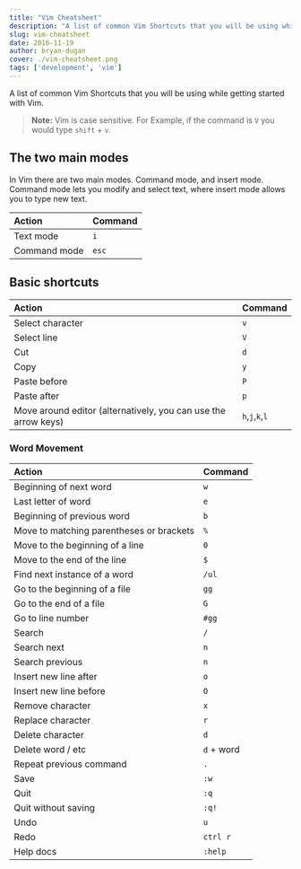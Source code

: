 ```yaml
---
title: "Vim Cheatsheet"
description: "A list of common Vim Shortcuts that you will be using while getting started with Vim."
slug: vim-cheatsheet
date: 2016-11-19
author: bryan-dugan
cover: ./vim-cheatsheet.png
tags: ['development', 'vim']
---
```


A list of common Vim Shortcuts that you will be using while getting started with Vim.

> **Note:** Vim is case sensitive. For Example, if the command is `V` you would type `shift` + `v`.

## The two main modes
In Vim there are two main modes. Command mode, and insert mode. Command mode lets you modify and select text, where insert mode allows you to type new text.

| Action | Command |
| :--- | :--- |
| Text mode | `i` | 
| Command mode | `esc` |

## Basic shortcuts

| Action | Command |
| :--- | :--- |
| Select character | `v` |
| Select line | `V` |
| Cut | `d` |
| Copy | `y` |
| Paste before | `P` |
| Paste after | `p` |
| Move around editor (alternatively, you can use the arrow keys) | `h`,`j`,`k`,`l` |


### Word Movement

| Action | Command |
| :--- | :--- |
| Beginning of next word | `w` |
| Last letter of word | `e` |
| Beginning of previous word | `b` |
| Move to matching parentheses or brackets | `%` |
| Move to the beginning of a line | `0` |
| Move to the end of the line | `$` |
| Find next instance of a word | `/ul`| 
| Go to the beginning of a file | `gg` |
| Go to the end of a file | `G` |
| Go to line number | `#gg` |
| Search | `/` |
| Search next | `n` |
| Search previous | `n` |
| Insert new line after | `o` |
| Insert new line before |`O` |
| Remove character | `x` |
| Replace character | `r` |
| Delete character | `d` |
| Delete word / etc | `d` + word |
| Repeat previous command | `.` |
| Save | `:w` |
| Quit | `:q` |
| Quit without saving | `:q!` |
| Undo  | `u` |
| Redo | `ctrl r` |
| Help docs | `:help` |
